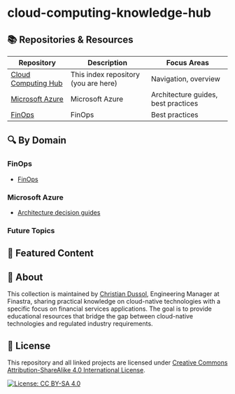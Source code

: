# cloud-computing-knowledge-hub

## 📚 Repositories & Resources

| Repository | Description | Focus Areas |
|------------|-------------|------------|
| [Cloud Computing Hub](https://github.com/christian-dussol-cloud-computing/cloud-computing-knowledge-hub) | This index repository (you are here) | Navigation, overview |
| [Microsoft Azure](https://github.com/christian-dussol-cloud-computing/microsoft-azure) | Microsoft Azure  | Architecture guides, best practices |
| [FinOps](https://github.com/christian-dussol-cloud-computing/finops) | FinOps  | Best practices |

## 🔍 By Domain

### FinOps
- [FinOps](https://github.com/christian-dussol-cloud-computing/finops)

### Microsoft Azure
- [Architecture decision guides](https://guthub.com/christian-dussol-cloud-computing/certifications/AZ-305/architecture-decision-guides)

### Future Topics

## 🌟 Featured Content

## 👤 About

This collection is maintained by [Christian Dussol](https://github.com/ChristianDussol), Engineering Manager at Finastra, sharing practical knowledge on cloud-native technologies with a specific focus on financial services applications. The goal is to provide educational resources that bridge the gap between cloud-native technologies and regulated industry requirements.

## 📜 License

This repository and all linked projects are licensed under [Creative Commons Attribution-ShareAlike 4.0 International License](http://creativecommons.org/licenses/by-sa/4.0/).

[![License: CC BY-SA 4.0](https://img.shields.io/badge/License-CC%20BY--SA%204.0-lightgrey.svg)](https://creativecommons.org/licenses/by-sa/4.0/)

